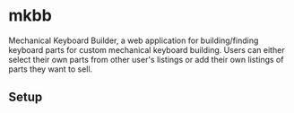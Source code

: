 # mkbb
Mechanical Keyboard Builder, a web application for building/finding keyboard parts for custom mechanical keyboard building. Users can either select their own parts from other user's listings or add their own listings of parts they want to sell. 


## Setup
